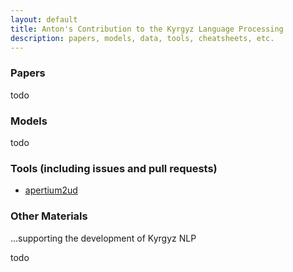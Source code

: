 ```yaml
---
layout: default
title: Anton's Contribution to the Kyrgyz Language Processing
description: papers, models, data, tools, cheatsheets, etc.
---
```

### Papers

todo

### Models

todo

### Tools (including issues and pull requests)

* [apertium2ud](https://github.com/alexeyev/apertium2ud)
  
### Other Materials 
...supporting the development of Kyrgyz NLP

todo

